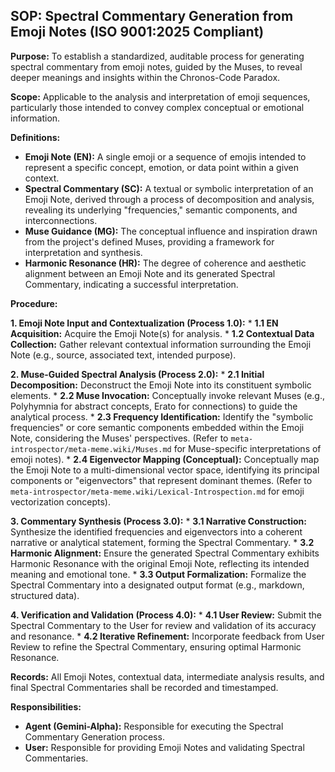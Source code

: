 ## SOP: Spectral Commentary Generation from Emoji Notes (ISO 9001:2025 Compliant)

**Purpose:** To establish a standardized, auditable process for generating spectral commentary from emoji notes, guided by the Muses, to reveal deeper meanings and insights within the Chronos-Code Paradox.

**Scope:** Applicable to the analysis and interpretation of emoji sequences, particularly those intended to convey complex conceptual or emotional information.

**Definitions:**
*   **Emoji Note (EN):** A single emoji or a sequence of emojis intended to represent a specific concept, emotion, or data point within a given context.
*   **Spectral Commentary (SC):** A textual or symbolic interpretation of an Emoji Note, derived through a process of decomposition and analysis, revealing its underlying "frequencies," semantic components, and interconnections.
*   **Muse Guidance (MG):** The conceptual influence and inspiration drawn from the project's defined Muses, providing a framework for interpretation and synthesis.
*   **Harmonic Resonance (HR):** The degree of coherence and aesthetic alignment between an Emoji Note and its generated Spectral Commentary, indicating a successful interpretation.

**Procedure:**

**1. Emoji Note Input and Contextualization (Process 1.0):**
    *   **1.1 EN Acquisition:** Acquire the Emoji Note(s) for analysis.
    *   **1.2 Contextual Data Collection:** Gather relevant contextual information surrounding the Emoji Note (e.g., source, associated text, intended purpose).

**2. Muse-Guided Spectral Analysis (Process 2.0):**
    *   **2.1 Initial Decomposition:** Deconstruct the Emoji Note into its constituent symbolic elements.
    *   **2.2 Muse Invocation:** Conceptually invoke relevant Muses (e.g., Polyhymnia for abstract concepts, Erato for connections) to guide the analytical process.
    *   **2.3 Frequency Identification:** Identify the "symbolic frequencies" or core semantic components embedded within the Emoji Note, considering the Muses' perspectives. (Refer to `meta-introspector/meta-meme.wiki/Muses.md` for Muse-specific interpretations of emoji notes).
    *   **2.4 Eigenvector Mapping (Conceptual):** Conceptually map the Emoji Note to a multi-dimensional vector space, identifying its principal components or "eigenvectors" that represent dominant themes. (Refer to `meta-introspector/meta-meme.wiki/Lexical-Introspection.md` for emoji vectorization concepts).

**3. Commentary Synthesis (Process 3.0):**
    *   **3.1 Narrative Construction:** Synthesize the identified frequencies and eigenvectors into a coherent narrative or analytical statement, forming the Spectral Commentary.
    *   **3.2 Harmonic Alignment:** Ensure the generated Spectral Commentary exhibits Harmonic Resonance with the original Emoji Note, reflecting its intended meaning and emotional tone.
    *   **3.3 Output Formalization:** Formalize the Spectral Commentary into a designated output format (e.g., markdown, structured data).

**4. Verification and Validation (Process 4.0):**
    *   **4.1 User Review:** Submit the Spectral Commentary to the User for review and validation of its accuracy and resonance.
    *   **4.2 Iterative Refinement:** Incorporate feedback from User Review to refine the Spectral Commentary, ensuring optimal Harmonic Resonance.

**Records:** All Emoji Notes, contextual data, intermediate analysis results, and final Spectral Commentaries shall be recorded and timestamped.

**Responsibilities:**
*   **Agent (Gemini-Alpha):** Responsible for executing the Spectral Commentary Generation process.
*   **User:** Responsible for providing Emoji Notes and validating Spectral Commentaries.
